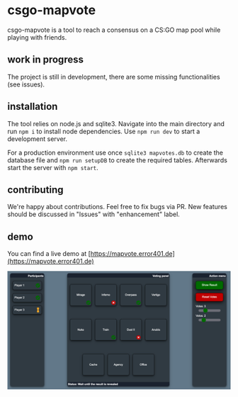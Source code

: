 # csgo-mapvote
csgo-mapvote is a tool to reach a consensus on a CS:GO map pool while playing with friends.

## work in progress
The project is still in development, there are some missing functionalities (see issues).

## installation
The tool relies on node.js and sqlite3.
Navigate into the main directory and run ```npm i``` to install node dependencies.
Use `npm run dev` to start a development server.

For a production environment use once `sqlite3 mapvotes.db` to create the database file and `npm run setupDB` to create the required tables.
Afterwards start the  server with `npm start`.

## contributing
We're happy about contributions. Feel free to fix bugs via PR. New features should be discussed in "Issues" with "enhancement" label.

## demo
You can find a live demo at [https://mapvote.error401.de](https://mapvote.error401.de)

![screenshot](https://github.com/error401de/csgo-mapvote/blob/master/docu/screenshot.png?raw=true)
